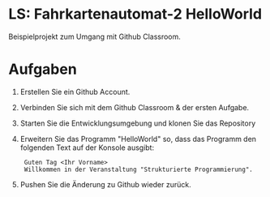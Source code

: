 # LS: Fahrkartenautomat-2 HelloWorld
Beispielprojekt zum Umgang mit Github Classroom.

# Aufgaben
1. Erstellen Sie ein Github Account.
2. Verbinden Sie sich mit dem Github Classroom & der ersten Aufgabe.
3. Starten Sie die Entwicklungsumgebung und klonen Sie das Repository  
4. Erweitern Sie das Programm "HelloWorld" so, dass das Programm den folgenden Text auf der Konsole ausgibt:

        Guten Tag <Ihr Vorname>
        Willkommen in der Veranstaltung "Strukturierte Programmierung".
       
5. Pushen Sie die Änderung zu Github wieder zurück.

